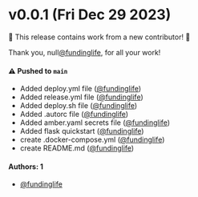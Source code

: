 # v0.0.1 (Fri Dec 29 2023)

:tada: This release contains work from a new contributor! :tada:

Thank you, null[@fundinglife](https://github.com/fundinglife), for all your work!

#### ⚠️ Pushed to `main`

- Added deploy.yml file ([@fundinglife](https://github.com/fundinglife))
- Added release.yml file ([@fundinglife](https://github.com/fundinglife))
- Added deploy.sh file ([@fundinglife](https://github.com/fundinglife))
- Added .autorc file ([@fundinglife](https://github.com/fundinglife))
- Added amber.yaml secrets file ([@fundinglife](https://github.com/fundinglife))
- Added flask quickstart ([@fundinglife](https://github.com/fundinglife))
- create .docker-compose.yml ([@fundinglife](https://github.com/fundinglife))
- create README.md ([@fundinglife](https://github.com/fundinglife))

#### Authors: 1

- [@fundinglife](https://github.com/fundinglife)
